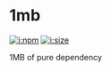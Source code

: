 # 1mb

[![i:npm]][l:npm]
[![i:size]][l:size]

1MB of pure dependency

[i:npm]: https://img.shields.io/npm/v/1mb.svg
[l:npm]: https://www.npmjs.com/package/1mb
[i:size]: https://packagephobia.now.sh/badge?p=1mb
[l:size]: https://packagephobia.now.sh/result?p=1mb
